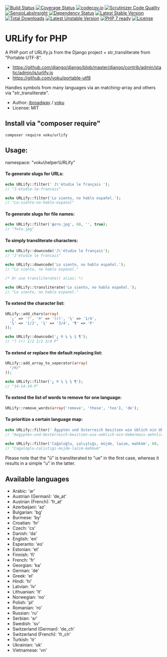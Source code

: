 [![Build Status](https://travis-ci.org/voku/urlify.png?branch=master)](https://travis-ci.org/voku/urlify)
[![Coverage Status](https://coveralls.io/repos/github/voku/urlify/badge.svg?branch=master)](https://coveralls.io/github/voku/urlify?branch=master)
[![codecov.io](http://codecov.io/github/voku/urlify/coverage.svg?branch=master)](http://codecov.io/github/voku/urlify?branch=master)
[![Scrutinizer Code Quality](https://scrutinizer-ci.com/g/voku/urlify/badges/quality-score.png?b=master)](https://scrutinizer-ci.com/g/voku/urlify/?branch=master)
[![SensioLabsInsight](https://insight.sensiolabs.com/projects/741def77-3945-4692-a2da-a4feadfb2928/mini.png)](https://insight.sensiolabs.com/projects/741def77-3945-4692-a2da-a4feadfb2928)
[![Dependency Status](https://www.versioneye.com/php/voku:urlify/dev-master/badge.svg)](https://www.versioneye.com/php/voku:urlify/dev-master)
[![Latest Stable Version](https://poser.pugx.org/voku/urlify/v/stable)](https://packagist.org/packages/voku/urlify) 
[![Total Downloads](https://poser.pugx.org/voku/urlify/downloads)](https://packagist.org/packages/voku/urlify) 
[![Latest Unstable Version](https://poser.pugx.org/voku/urlify/v/unstable)](https://packagist.org/packages/voku/urlify)
[![PHP 7 ready](http://php7ready.timesplinter.ch/voku/urlify/badge.svg)](https://travis-ci.org/voku/urlify)
[![License](https://poser.pugx.org/voku/urlify/license)](https://packagist.org/packages/voku/urlify)

# URLify for PHP

A PHP port of URLify.js from the Django project + str_transliterate from "Portable UTF-8".

- https://github.com/django/django/blob/master/django/contrib/admin/static/admin/js/urlify.js
- https://github.com/voku/portable-utf8

Handles symbols from many languages via an matching-array and others via "str_transliterate".

- Author: [jbroadway](http://github.com/jbroadway) / [voku](http://github.com/voku)
- License: MIT

## Install via "composer require"

```shell
composer require voku/urlify
```

## Usage:

namespace: "voku\helper\URLify"

#### To generate slugs for URLs:

```php
echo URLify::filter(' J\'étudie le français ');
// "J-etudie-le-francais"

echo URLify::filter('Lo siento, no hablo español.');
// "Lo-siento-no-hablo-espanol"
```

#### To generate slugs for file names:

```php
echo URLify::filter('фото.jpg', 60, '', true);
// "foto.jpg"
```

#### To simply transliterate characters:

```php
echo URLify::downcode('J\'étudie le français');
// "J'etudie le francais"

echo URLify::downcode('Lo siento, no hablo español.');
// "Lo siento, no hablo espanol."

/* Or use transliterate() alias: */

echo URLify::transliterate('Lo siento, no hablo español.');
// "Lo siento, no hablo espanol."
```

#### To extend the character list:

```php
URLify::add_chars(array(
  '¿' => '?', '®' => '(r)', '¼' => '1/4',
  '¼' => '1/2', '¾' => '3/4', '¶' => 'P'
));

echo URLify::downcode('¿ ® ¼ ¼ ¾ ¶');
// "? (r) 1/2 1/2 3/4 P"
```

#### To extend or replace the default replacing list:

```php
URLify::add_array_to_seperator(array(
  "/®/"
));

echo URLify::filter('¿ ® ¼ ¼ ¾ ¶');
// "14-14-34-P"
```

#### To extend the list of words to remove for one language:

```php
URLify::remove_words(array('remove', 'these', 'too'), 'de');
```

#### To prioritize a certain language map:

```php
echo URLify::filter(' Ägypten und Österreich besitzen wie üblich ein Übermaß an ähnlich öligen Attachés ', 60, 'de');
// "Aegypten-und-Oesterreich-besitzen-wie-ueblich-ein-Uebermass-aehnlich-oeligen-Attaches"
   
echo URLify::filter('Cağaloğlu, çalıştığı, müjde, lazım, mahkûm', 60, 'tr');
// "Cagaloglu-calistigi-mujde-lazim-mahkum"
```
Please note that the "ü" is transliterated to "ue" in the first case, whereas it results in a simple "u" in the latter.

## Available languages

- Arabic: 'ar'
- Austrian (German): 'de_at' 
- Austrian (French): 'fr_at'
- Azerbaijani: 'az'
- Bulgarian: 'bg'
- Burmese: 'by'
- Croatian: 'hr'
- Czech: 'cs'
- Danish: 'da'
- English: 'en'
- Esperanto: 'eo'
- Estonian: 'et'
- Finnish: 'fi'
- French: 'fr'
- Georgian: 'ka'
- German: 'de'
- Greek: 'el'    
- Hindi: 'hi'
- Latvian: 'lv'
- Lithuanian: 'lt'
- Norwegian: 'no'
- Polish: 'pl'
- Romanian: 'ro'
- Russian: 'ru'
- Serbian: 'sr'
- Swedish: 'sv'
- Switzerland (German): 'de_ch' 
- Switzerland (French): 'fr_ch' 
- Turkish: 'tr'
- Ukrainian: 'uk'
- Vietnamese: 'vn'
